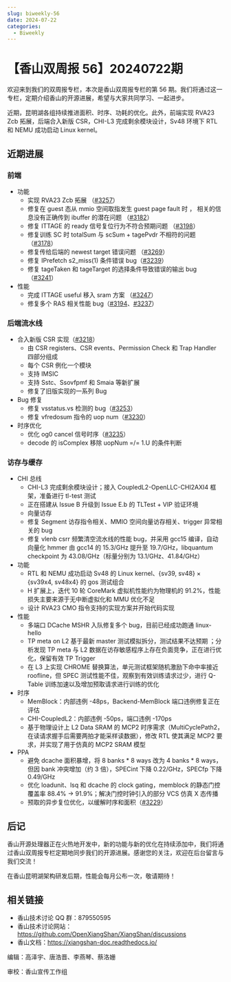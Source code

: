 ```yaml
---
slug: biweekly-56
date: 2024-07-22
categories:
  - Biweekly
---
```


# 【香山双周报 56】20240722期

欢迎来到我们的双周报专栏，本次是香山双周报专栏的第 56 期。我们将通过这一专栏，定期介绍香山的开源进展，希望与大家共同学习、一起进步。

近期，昆明湖各组持续推进面积、时序、功耗的优化。此外，前端实现 RVA23 Zcb 拓展，后端合入新版 CSR，CHI-L3 完成剩余模块设计，Sv48 环境下 RTL 和 NEMU 成功启动 Linux kernel。

<!-- more -->
## 近期进展

### 前端
- 功能
    - 实现 RVA23 Zcb 拓展 （[#3257](https://github.com/OpenXiangShan/XiangShan/pull/3257)）
    - 修复在 guest 态从 mmio 空间取指发生 guest page fault 时 ， 相关的信息没有正确传到 ibuffer  的潜在问题 （[#3182](https://github.com/OpenXiangShan/XiangShan/pull/3182)）
    - 修复 ITTAGE 的 ready 信号复位行为不符合预期问题 （[#3198](https://github.com/OpenXiangShan/XiangShan/pull/3198)）
    - 修复训练 SC 时 totalSum 与 scSum + tagePvdr 不相符的问题 （[#3178](https://github.com/OpenXiangShan/XiangShan/pull/3178)）
    - 修复传给后端的 newest target 错误问题 （[#3269](https://github.com/OpenXiangShan/XiangShan/pull/3269)）
    - 修复 IPrefetch s2_miss(1) 条件错误 bug（[#3239](https://github.com/OpenXiangShan/XiangShan/pull/3239)）
    - 修复 tageTaken 和 tageTarget 的选择条件导致错误的输出 bug（[#3241](https://github.com/OpenXiangShan/XiangShan/pull/3241)）
- 性能
    - 完成 ITTAGE useful 移入 sram 方案 （[#3247](https://github.com/OpenXiangShan/XiangShan/pull/3247)）
    - 修复多个 RAS 相关性能 bug（[#3194](https://github.com/OpenXiangShan/XiangShan/pull/3194)、[#3237](https://github.com/OpenXiangShan/XiangShan/pull/3237)）

### 后端流水线

- 合入新版 CSR 实现（[#3218](https://github.com/OpenXiangShan/XiangShan/pull/3218)）
    - 由 CSR registers、CSR events、Permission Check 和 Trap Handler 四部分组成
    - 每个 CSR 例化一个模块
    - 支持 IMSIC
    - 支持 Sstc、Ssovfpmf 和 Smaia 等新扩展
    - 修复了旧版实现的一系列 Bug
- Bug 修复
    - 修复 vsstatus.vs 检测的 bug（[#3253](https://github.com/OpenXiangShan/XiangShan/pull/3253)）
    - 修复 vfredosum 指令的 uop num（[#3230](https://github.com/OpenXiangShan/XiangShan/pull/3230)）
- 时序优化
    - 优化 og0 cancel 信号时序（[#3235](https://github.com/OpenXiangShan/XiangShan/pull/3235)）
    - decode 的 isComplex 移除 uopNum =/= 1.U 的条件判断

### 访存与缓存

- CHI 总线
    - CHI-L3 完成剩余模块设计；接入 CoupledL2-OpenLLC-CHI2AXI4 框架，准备进行 tl-test 测试
    - 正在搭建从 Issue B 升级到 Issue E.b 的 TLTest + VIP 验证环境
    - 向量访存
    - 修复 Segment 访存指令相关、MMIO 空间向量访存相关、trigger 异常相关的 bug
    - 修复 vlenb csrr 频繁清空流水线的性能 bug，并采用 gcc15 编译，自动向量化 hmmer 由 gcc14 的 15.3/GHz 提升至 19.7/GHz，libquantum checkpoint 为 43.08/GHz（标量分别为 13.1/GHz、41.84/GHz）
- 功能
    - RTL 和 NEMU 成功启动 Sv48 的 Linux kernel、{sv39, sv48} × {sv39x4, sv48x4} 的 gos 测试组合
    - H 扩展上，迭代 10 轮 CoreMark 虚拟机性能约为物理机的 91.2%，性能损失主要来源于无中断虚拟化和 MMU 优化不足
    - 设计 RVA23 CMO 指令支持的实现方案并开始代码实现
- 性能
    - 多端口 DCache MSHR 入队修复多个 bug，目前已经成功跑通 linux-hello
    - TP meta on L2 基于最新 master 测试模拟拆分，测试结果不达预期 ；分析发现 TP meta 与 L2 数据在访存敏感程序上存在负面竞争，正在进行优化，保留有效 TP Trigger
    - 在 L3 上实现 CHROME 替换算法，单元测试框架随机激励下命中率接近 roofline，但 SPEC 测试性能不佳，观察到有效训练请求过少，进行 Q-Table 训练加速以及增加预取请求进行训练的优化
- 时序
    - MemBlock：内部违例 -48ps，Backend-MemBlock 端口违例修复正在评估
    - CHI-CoupledL2：内部违例 -50ps，端口违例 -170ps
    - 基于物理设计上 L2 Data SRAM 的 MCP2 时序需求（MultiCyclePath2，在读请求握手后需要两拍才能采样读数据），修改 RTL 使其满足 MCP2 要求，并实现了用于仿真的 MCP2 SRAM 模型
- PPA
    - 避免 dcache 面积暴增，将 8 banks * 8 ways 改为 4 banks * 8 ways，但因 bank 冲突增加（约 3 倍），SPECint 下降 0.22/GHz，SPECfp 下降 0.49/GHz
    - 优化 loadunit、lsq 和 dcache 的 clock gating，memblock 的静态门控覆盖率 88.4% -> 91.9%；解决门控时钟引入的部分 VCS 仿真 X 态传播
    - 预取的异步复位优化，以缓解时序和面积（[#3229](https://github.com/OpenXiangShan/XiangShan/pull/3229)）

## 后记

香山开源处理器正在火热地开发中，新的功能与新的优化在持续添加中，我们将通过香山双周报专栏定期地同步我们的开源进展。感谢您的关注，欢迎在后台留言与我们交流！

在香山昆明湖架构研发后期，性能会每月公布一次，敬请期待！

## 相关链接

* 香山技术讨论 QQ 群：879550595
* 香山技术讨论网站：https://github.com/OpenXiangShan/XiangShan/discussions
* 香山文档：https://xiangshan-doc.readthedocs.io/


编辑：高泽宇、唐浩晋、李燕琴、蔡洛姗

审校：香山宣传工作组
